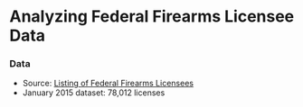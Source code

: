 # Analyzing Federal Firearms Licensee Data


### Data
* Source: [Listing of Federal Firearms Licensees](http://www.atf.gov/content/firearms/firearms-industry/listing-FFLs)
* January 2015 dataset: 78,012 licenses
